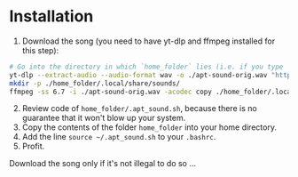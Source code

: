 # Installation

1. Download the song (you need to have yt-dlp and ffmpeg installed for this step):
```bash
# Go into the directory in which `home_folder` lies (i.e. if you type `ls` this README.md and `home_folder` show up)
yt-dlp --extract-audio --audio-format wav -o ./apt-sound-orig.wav "https://www.youtube.com/watch?v=wFeEbjLJDmI"
mkdir -p ./home_folder/.local/share/sounds/
ffmpeg -ss 6.7 -i ./apt-sound-orig.wav -acodec copy ./home_folder/.local/share/sounds/apt-sound.wav
```
2. Review code of `home_folder/.apt_sound.sh`, because there is no guarantee that it won't blow up your system.
3. Copy the contents of the folder `home_folder` into your home directory.
4. Add the line `source ~/.apt_sound.sh` to your `.bashrc`.
5. Profit.


Download the song only if it's not illegal to do so ...
